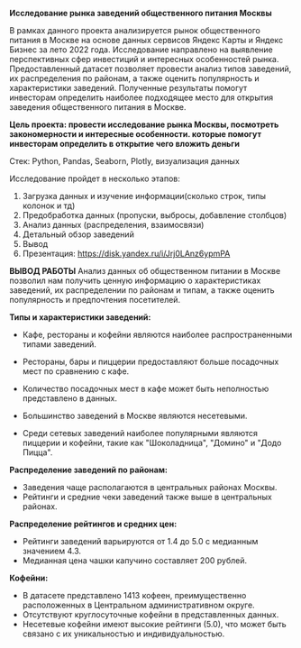 **Исследование рынка заведений общественного питания Москвы**

В рамках данного проекта анализируется рынок общественного питания в Москве на основе данных сервисов Яндекс Карты и Яндекс Бизнес за лето 2022 года. Исследование направлено на выявление перспективных сфер инвестиций и интересных особенностей рынка. Предоставленный датасет позволяет провести анализ типов заведений, их распределения по районам, а также оценить популярность и характеристики заведений. Полученные результаты помогут инвесторам определить наиболее подходящее место для открытия заведения общественного питания в Москве.


**Цель проекта: провести исследование рынка Москвы, посмотреть закономерности и интересные особенности. которые помогут инвесторам определить в открытие чего вложить деньги**

Стек: Python, Pandas, Seaborn, Plotly, визуализация данных

Исследование пройдет в несколько этапов:
1. Загрузка данных и изучение информации(сколько строк, типы колонок и тд)
2. Предобработка данных (пропуски, выбросы, добавление столбцов)
3. Анализ данных (распределения, взаимосвязи)
4. Детальный обзор заведений
5. Вывод
6. Презентация: <https://disk.yandex.ru/i/Jrj0LAnz6ypmPA>


**ВЫВОД РАБОТЫ**
Анализ данных об общественном питании в Москве позволил нам получить ценную информацию о характеристиках заведений, их распределении по районам и типам, а также оценить популярность и предпочтения посетителей.

**Типы и характеристики заведений:**

- Кафе, рестораны и кофейни являются наиболее распространенными типами заведений.
- Рестораны, бары и пиццерии предоставляют больше посадочных мест по сравнению с кафе.
- Количество посадочных мест в кафе может быть неполностью представлено в данных.


- Большинство заведений в Москве являются несетевыми.
- Среди сетевых заведений наиболее популярными являются пиццерии и кофейни, такие как "Шоколадница", "Домино" и "Додо Пицца".

**Распределение заведений по районам:**

- Заведения чаще располагаются в центральных районах Москвы.
- Рейтинги и средние чеки заведений также выше в центральных районах.

**Распределение рейтингов и средних цен:**

- Рейтинги заведений варьируются от 1.4 до 5.0 с медианным значением 4.3.
- Медианная цена чашки капучино составляет 200 рублей.

**Кофейни:**

- В датасете представлено 1413 кофеен, преимущественно расположенных в Центральном административном округе.
- Отсутствуют круглосуточные кофейни в представленных данных.
- Несетевые кофейни имеют высокие рейтинги (5.0), что может быть связано с их уникальностью и индивидуальностью.


